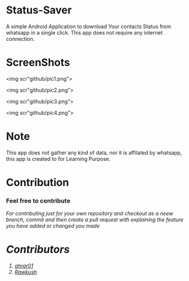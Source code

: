 # Status-Saver


A simple Android Application to download Your contacts Status from whatsapp in a single click.
This app does not require any internet connection.

# ScreenShots

<img scr"github/pic1.png">

<img scr"github/pic2.png">

<img scr"github/pic3.png">

<img scr"github/pic4.png">

# Note

This app does not gather any kind of data, nor it is affilated by whatsapp, this app is created to for Learning Purpose.

# Contribution

<h3> Feel free to contribute </h3>

<i>For contributing just for your own repository and checkout as a neew branch, commit and then create a pull request with explaining the feature you have added or changed you made<i>


# Contributors

<ol>

<li> <a href="https://github.com/ahrar01"> ahrar01 </a>      </li>
<li>  <a href="https://github.com/Rawkush/"> Rawkush</a>     </li>

</ol>
